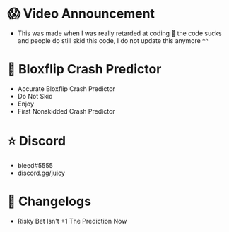 # 😱 Video Announcement
- This was made when I was really retarded at coding :pray: the code sucks and people do still skid this code, I do not update this anymore ^^

# 🚀 Bloxflip Crash Predictor
 - Accurate Bloxflip Crash Predictor
 - Do Not Skid
 - Enjoy
 - First Nonskidded Crash Predictor

# ⭐ Discord
 - bleed#5555
 - discord.gg/juicy

# 📃 Changelogs
 - Risky Bet Isn't +1 The Prediction Now

